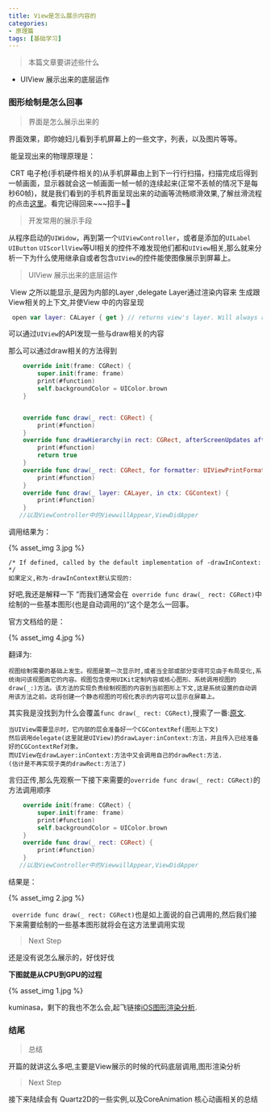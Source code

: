 ```yaml
---
title: View是怎么展示内容的
categories: 
- 原理篇
tags: [基础学习]
---
```




> 本篇文章要讲述些什么

- UIView 展示出来的底层运作

<!-- more -->



### 图形绘制是怎么回事

> 界面是怎么展示出来的

​	界面效果，即你媳妇儿看到手机屏幕上的一些文字，列表，以及图片等等。

​	能呈现出来的物理原理是：

​	CRT 电子枪(手机硬件相关的)从手机屏幕由上到下一行行扫描，扫描完成后得到一帧画面，显示器就会这一帧画面一帧一帧的连续起来(正常不丢帧的情况下是每秒60帧)，就是我们看到的手机界面呈现出来的动画等流畅顺滑效果,了解丝滑流程的点击[这里](https://blog.ibireme.com/2015/11/12/smooth_user_interfaces_for_ios/)。看完记得回来~~~招手~👻

> 开发常用的展示手段

​	从程序启动的`UIWidow`，再到第一个`UIViewController`，或者是添加的`UILabel` `UIButton` `UIScorllView`等UI相关的控件不难发现他们都和`UIView`相关,那么就来分析一下为什么使用继承自或者包含`UIView`的控件能使图像展示到屏幕上。



> UIView 展示出来的底层运作

​	View 之所以能显示,是因为内部的Layer ,delegate Layer通过渲染内容来 生成跟View相关的上下文,并使View 中的内容呈现

```swift
 open var layer: CALayer { get } // returns view's layer. Will always return a non-nil value. view is layer's delegate
```

可以通过`UIView`的API发现一些与draw相关的内容

那么可以通过draw相关的方法得到

```swift
    override init(frame: CGRect) {
        super.init(frame: frame)
        print(#function)
        self.backgroundColor = UIColor.brown
    }   


    override func draw(_ rect: CGRect) {
        print(#function)
    }
    override func drawHierarchy(in rect: CGRect, afterScreenUpdates afterUpdates: Bool) -> Bool {
        print(#function)
        return true
    }
    override func draw(_ rect: CGRect, for formatter: UIViewPrintFormatter) {
        print(#function)
    }
    override func draw(_ layer: CALayer, in ctx: CGContext) {
        print(#function)
    }
   //以及ViewController中的ViewwillAppear,ViewDidApper
```

调用结果为：

{% asset_img 3.jpg %}

```
/* If defined, called by the default implementation of -drawInContext: */
如果定义,称为-drawInContext默认实现的:
```

好吧,我还是解释一下 ”而我们通常会在`  override func draw(_ rect: CGRect) `中绘制的一些基本图形(也是自动调用的)“这个是怎么一回事。

官方文档给的是：

{% asset_img 4.jpg %}

翻译为:

```
视图绘制需要的基础上发生。视图是第一次显示时,或者当全部或部分变得可见由于布局变化,系统询问该视图画它的内容。视图包含使用UIKit定制内容或核心图形、系统调用视图的draw(_:)方法。该方法的实现负责绘制视图的内容到当前图形上下文,这是系统设置的自动调用该方法之前。这将创建一个静态视图的可视化表示的内容可以显示在屏幕上。
```

其实我是没找到为什么会覆盖`func draw(_ rect: CGRect)`,搜索了一番:[原文](http://blog.csdn.net/tongwang123456/article/details/17881291).

```
当UIView需要显示时，它内部的层会准备好一个CGContextRef(图形上下文)
然后调用delegate(这里就是UIView)的drawLayer:inContext:方法，并且传入已经准备好的CGContextRef对象。
而UIView在drawLayer:inContext:方法中又会调用自己的drawRect:方法.
(估计是不再实现子类的drawRect:方法了)
```

言归正传,那么先观察一下接下来需要的`override func draw(_ rect: CGRect)`的方法调用顺序

```swift
    override init(frame: CGRect) {
        super.init(frame: frame)
        print(#function)
        self.backgroundColor = UIColor.brown
    }
    override func draw(_ rect: CGRect) {
        print(#function)
    }
   //以及ViewController中的ViewwillAppear,ViewDidApper
```

结果是：

{% asset_img 2.jpg %}

`  override func draw(_ rect: CGRect) `也是如上面说的自己调用的,然后我们接下来需要绘制的一些基本图形就将会在这方法里调用实现

> Next Step

还是没有说怎么展示的，好伐好伐

**下图就是从CPU到GPU的过程**

{% asset_img 1.jpg %}

kuminasa，剩下的我也不怎么会,起飞链接[iOS图形渲染分析](https://www.jianshu.com/p/77d0cb17cfad).



### 结尾

> 总结

开篇的就讲这么多吧,主要是View展示的时候的代码底层调用,图形渲染分析

> Next Step

接下来陆续会有 Quartz2D的一些实例,以及CoreAnimation 核心动画相关的总结